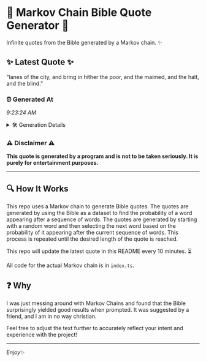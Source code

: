 # 📖 Markov Chain Bible Quote Generator 📖

Infinite quotes from the Bible generated by a Markov chain. ✨

## ✨ Latest Quote ✨
"lanes of the city, and bring in hither the poor, and the maimed, and the halt, and the blind."

### ⏰ Generated At
*9:23:24 AM*

<details>
    <summary>🛠️ Generation Details</summary>
    <p>
        <strong>🌱 Seed:</strong> lanes<br>
        <strong>🔄 Iterations:</strong> 18<br>
        <strong>📜 Context History:</strong><br>[ lanes ]: of<br>[ lanes, of ]: the<br>[ lanes, of, the ]: city,<br>[ lanes, of, the, city, ]: and<br>[ lanes, of, the, city,, and ]: bring<br>[ lanes, of, the, city,, and, bring ]: in<br>[ of, the, city,, and, bring, in ]: hither<br>[ the, city,, and, bring, in, hither ]: the<br>[ city,, and, bring, in, hither, the ]: poor,<br>[ and, bring, in, hither, the, poor, ]: and<br>[ bring, in, hither, the, poor,, and ]: the<br>[ in, hither, the, poor,, and, the ]: maimed,<br>[ hither, the, poor,, and, the, maimed, ]: and<br>[ the, poor,, and, the, maimed,, and ]: the<br>[ poor,, and, the, maimed,, and, the ]: halt,<br>[ and, the, maimed,, and, the, halt, ]: and<br>[ the, maimed,, and, the, halt,, and ]: the<br>[ maimed,, and, the, halt,, and, the ]: blind.<br>
    </p>
</details>

### ⚠️ Disclaimer ⚠️
**This quote is generated by a program and is not to be taken seriously. It is purely for entertainment purposes.**

---

## 🔍 How It Works

This repo uses a Markov chain to generate Bible quotes. The quotes are generated by using the Bible as a dataset to find the probability of a word appearing after a sequence of words. The quotes are generated by starting with a random word and then selecting the next word based on the probability of it appearing after the current sequence of words. This process is repeated until the desired length of the quote is reached.

This repo will update the latest quote in this README every 10 minutes. ⏳

All code for the actual Markov chain is in `index.ts`.

## ❓ Why

I was just messing around with Markov Chains and found that the Bible surprisingly yielded good results when prompted. 
It was suggested by a friend, and I am in no way christian.

Feel free to adjust the text further to accurately reflect your intent and experience with the project!

---

*Enjoy*✨
